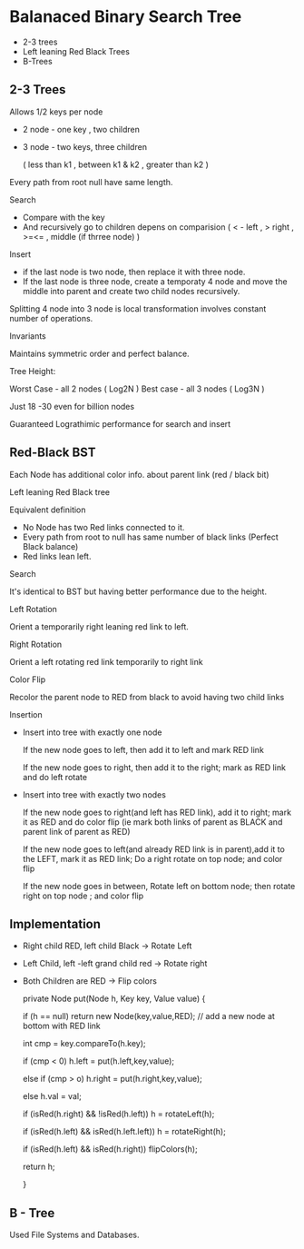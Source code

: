 Balanaced Binary Search Tree
=

 * 2-3 trees
 * Left leaning Red Black Trees
 * B-Trees
 

2-3 Trees
-

 Allows 1/2 keys per node
 
 + 2 node - one key , two children
 + 3 node - two keys, three children

    ( less than k1 , between k1 & k2 , greater than k2 )

Every path from root null have same length.


Search

  * Compare with the key
  * And recursively go to children depens on comparision ( < - left , > right , >=<= , middle (if thrree node) )

Insert

  * if the last node is two node, then replace it with three node.
  * If the last node is three node, create a temporaty 4 node and move the middle into parent and create two child nodes recursively.


Splitting 4 node into 3 node is local transformation involves constant number of operations.

Invariants

  Maintains symmetric order and perfect balance.
  
  Tree Height:
  
   Worst Case - all 2 nodes ( Log2N )
   Best case - all 3 nodes ( Log3N )
   
   Just 18 -30 even for billion nodes
   
   Guaranteed Lograthimic performance for search and insert
  
Red-Black BST
-

Each Node has additional color info. about parent link (red / black bit)

Left leaning Red Black tree

 
 Equivalent definition
 
  * No Node has two Red links connected to it.
  * Every path from root to null has same number of black links (Perfect Black balance)
  * Red links lean left.
 

Search

 It's identical to BST but having better performance due to the height.
 
 
Left Rotation

 Orient a temporarily right leaning red link to left.
 
Right Rotation
 
 Orient a left rotating red link temporarily to right link
 
Color Flip
 
 Recolor the parent node to RED from black to avoid having two child links


Insertion

* Insert into tree with exactly one node
  
   If the new node goes to left, then add it to left and mark RED link
  
   If the new node goes to right, then add it to the right; mark as RED link and do left rotate

* Insert into tree with exactly two nodes

   If the new node goes to right(and left has RED link), add it to right; mark it as RED and do color flip (ie mark both links of parent as BLACK and parent 
   link of parent as RED)
   
   If the new node goes to left(and already RED link is in parent),add it to the LEFT, mark it as RED link; Do a right rotate on top node; and color flip
   
   If the new node goes in between, Rotate left on bottom node; then rotate right on top node ; and color flip
   
   
Implementation
-

 * Right child RED, left child Black -> Rotate Left
 * Left Child, left -left grand child red -> Rotate right
 * Both Children are RED -> Flip colors
 

    private Node put(Node h, Key key, Value value) {
      
      if (h == null) return new Node(key,value,RED); // add a new node at bottom with RED link
      
      int cmp = key.compareTo(h.key);
      
      if (cmp < 0) h.left = put(h.left,key,value);
      
      else if (cmp > o) h.right = put(h.right,key,value);
      
      else h.val = val;
      
      if (isRed(h.right) && !isRed(h.left)) h = rotateLeft(h);
      
      if (isRed(h.left) && isRed(h.left.left)) h = rotateRight(h);
      
      if (isRed(h.left) && isRed(h.right)) flipColors(h);
      
      return h;
    
    }


B - Tree 
-

 Used File Systems and Databases.
